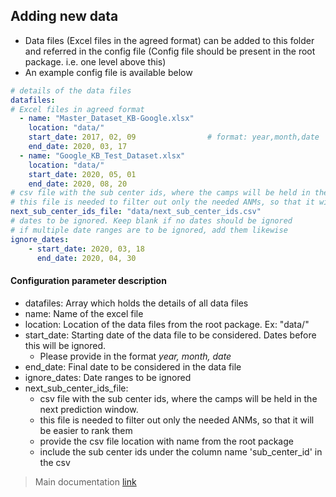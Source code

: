 ## Adding new data

- Data files (Excel files in the agreed format) can be added to this folder and referred in the config file (Config file should be present in the root package. i.e. one level above this)
- An example config file is available below

```yaml
# details of the data files
datafiles:
# Excel files in agreed format
  - name: "Master_Dataset_KB-Google.xlsx"
    location: "data/"
    start_date: 2017, 02, 09                # format: year,month,date
    end_date: 2020, 03, 17
  - name: "Google_KB_Test_Dataset.xlsx"
    location: "data/"
    start_date: 2020, 05, 01
    end_date: 2020, 08, 20
# csv file with the sub center ids, where the camps will be held in the next prediction window
# this file is needed to filter out only the needed ANMs, so that it will be easier to rank them
next_sub_center_ids_file: "data/next_sub_center_ids.csv"
# dates to be ignored. Keep blank if no dates should be ignored
# if multiple date ranges are to be ignored, add them likewise
ignore_dates:
    - start_date: 2020, 03, 18
      end_date: 2020, 04, 30
```


#### Configuration parameter description

- datafiles: Array which holds the details of all data files
- name: Name of the excel file
- location: Location of the data files from the root package. Ex: "data/"
- start_date: Starting date of the data file to be considered. Dates before this will be ignored.
    - Please provide in the format _year, month, date_
- end_date: Final date to be considered in the data file
- ignore_dates: Date ranges to be ignored
- next_sub_center_ids_file: 
    - csv file with the sub center ids, where the camps will be held in the next prediction window.
    - this file is needed to filter out only the needed ANMs, so that it will be easier to rank them
    - provide the csv file location with name from the root package
    - include the sub center ids under the column name 'sub_center_id' in the csv
    
    
> Main documentation [link](../docs/README.md)